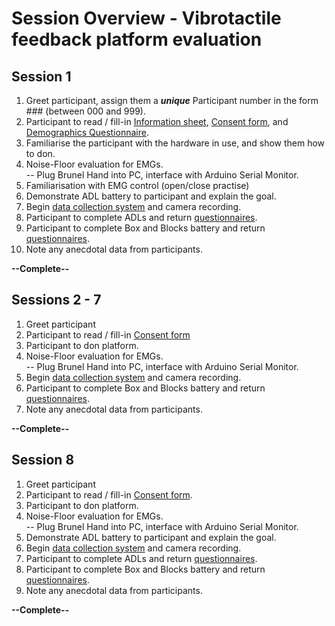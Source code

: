 # Session Overview - Vibrotactile feedback platform evaluation

## Session 1

1. Greet participant, assign them a ***unique*** Participant number in the form ### (between 000 and 999).
2. Participant to read / fill-in [Information sheet](Docs%20and%20Forms/AlexSmith%20Training%20ParticipantInfoSheet%20V1.1.docx), [Consent form](Docs%20and%20Forms/AlexSmith%20Training%20ConsentForm%20V1.1.docx), and [Demographics Questionnaire](Docs%20and%20Forms/AlexSmith%20Training%20DemographicsQuestionnaire%20V1.0.docx).
3. Familiarise the participant with the hardware in use, and show them how to don.
4. Noise-Floor evaluation for EMGs. <br />    -- Plug Brunel Hand into PC, interface with Arduino Serial Monitor.
5. Familiarisation with EMG control (open/close practise)
6. Demonstrate ADL battery to participant and explain the goal.
7. Begin [data collection system](/DataGathering/main.py) and camera recording.
8. Participant to complete ADLs and return [questionnaires](Docs%20and%20Forms/AlexSmith%20Training%20QuestionnairesTLX%20V1.0.docx).
9. Participant to complete Box and Blocks battery and return [questionnaires](https://forms.gle/gCK4aoEEUXrnGaoX6).
10. Note any anecdotal data from participants.

**--Complete--**

## Sessions 2 - 7

1. Greet participant
2. Participant to read / fill-in [Consent form](Docs%20and%20Forms/AlexSmith%20Training%20ConsentForm%20V1.1.docx)
3. Participant to don platform.
4. Noise-Floor evaluation for EMGs. <br />    -- Plug Brunel Hand into PC, interface with Arduino Serial Monitor.
5. Begin [data collection system](/DataGathering/main.py) and camera recording.
6. Participant to complete Box and Blocks battery and return [questionnaires](https://forms.gle/gCK4aoEEUXrnGaoX6).
7. Note any anecdotal data from participants.

**--Complete--**

## Session 8

1. Greet participant
2. Participant to read / fill-in [Consent form](Docs%20and%20Forms/AlexSmith%20Training%20ConsentForm%20V1.1.docx).
3. Participant to don platform.
4. Noise-Floor evaluation for EMGs. <br />    -- Plug Brunel Hand into PC, interface with Arduino Serial Monitor.
5. Demonstrate ADL battery to participant and explain the goal.
6. Begin [data collection system](/DataGathering/main.py) and camera recording.
7. Participant to complete ADLs and return [questionnaires](Docs%20and%20Forms/AlexSmith%20Training%20QuestionnairesTLX%20V1.0.docx).
8. Participant to complete Box and Blocks battery and return [questionnaires](https://forms.gle/gCK4aoEEUXrnGaoX6).
9. Note any anecdotal data from participants.

**--Complete--**
